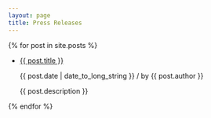 ```yaml
---
layout: page
title: Press Releases
---
```


<div class='6u 12u$(small)'>
{% for post in site.posts %}
	<ul class="alt">
	<li>  <a  href='{{site.baseurl}}{{ post.url }}'>{{ post.title }}</a>
                  <p >{{ post.date | date_to_long_string }} / by {{ post.author }}</p>
		  <p >{{ post.description }}</p>
        </li>
	</ul>
{% endfor %}
</div>


